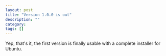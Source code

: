 ```yaml
---
layout: post
title: "Version 1.0.0 is out"
description: ""
category: 
tags: []
---
```

Yep, that's it, the first version is finally usable with a complete installer for Ubuntu.
